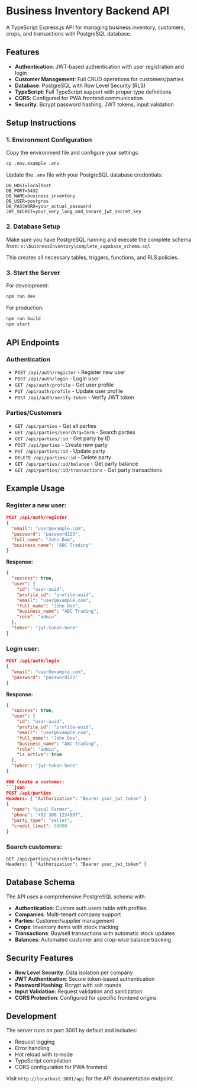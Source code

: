 # Business Inventory Backend API

A TypeScript Express.js API for managing business inventory, customers, crops, and transactions with PostgreSQL database.

## Features

- **Authentication**: JWT-based authentication with user registration and login
- **Customer Management**: Full CRUD operations for customers/parties
- **Database**: PostgreSQL with Row Level Security (RLS)
- **TypeScript**: Full TypeScript support with proper type definitions
- **CORS**: Configured for PWA frontend communication
- **Security**: Bcrypt password hashing, JWT tokens, input validation

## Setup Instructions

### 1. Environment Configuration

Copy the environment file and configure your settings:

```bash
cp .env.example .env
```

Update the `.env` file with your PostgreSQL database credentials:

```env
DB_HOST=localhost
DB_PORT=5432
DB_NAME=business_inventory
DB_USER=postgres
DB_PASSWORD=your_actual_password
JWT_SECRET=your_very_long_and_secure_jwt_secret_key
```

### 2. Database Setup

Make sure you have PostgreSQL running and execute the complete schema from:
`e:\buisnessInventory\complete_supabase_schema.sql`

This creates all necessary tables, triggers, functions, and RLS policies.

### 3. Start the Server

For development:
```bash
npm run dev
```

For production:
```bash
npm run build
npm start
```

## API Endpoints

### Authentication
- `POST /api/auth/register` - Register new user
- `POST /api/auth/login` - Login user
- `GET /api/auth/profile` - Get user profile
- `PUT /api/auth/profile` - Update user profile
- `POST /api/auth/verify-token` - Verify JWT token

### Parties/Customers
- `GET /api/parties` - Get all parties
- `GET /api/parties/search?q=term` - Search parties
- `GET /api/parties/:id` - Get party by ID
- `POST /api/parties` - Create new party
- `PUT /api/parties/:id` - Update party
- `DELETE /api/parties/:id` - Delete party
- `GET /api/parties/:id/balance` - Get party balance
- `GET /api/parties/:id/transactions` - Get party transactions

## Example Usage

### Register a new user:
```json
POST /api/auth/register
{
  "email": "user@example.com",
  "password": "password123",
  "full_name": "John Doe",
  "business_name": "ABC Trading"
}
```

**Response:**
```json
{
  "success": true,
  "user": {
    "id": "user-uuid",
    "profile_id": "profile-uuid", 
    "email": "user@example.com",
    "full_name": "John Doe",
    "business_name": "ABC Trading",
    "role": "admin"
  },
  "token": "jwt-token-here"
}
```

### Login user:
```json
POST /api/auth/login
{
  "email": "user@example.com", 
  "password": "password123"
}
```

**Response:**
```json
{
  "success": true,
  "user": {
    "id": "user-uuid",
    "profile_id": "profile-uuid",
    "email": "user@example.com", 
    "full_name": "John Doe",
    "business_name": "ABC Trading",
    "role": "admin",
    "is_active": true
  },
  "token": "jwt-token-here"
}

### Create a customer:
```json
POST /api/parties
Headers: { "Authorization": "Bearer your_jwt_token" }
{
  "name": "Local Farmer",
  "phone": "+92 300 1234567",
  "party_type": "seller",
  "credit_limit": 50000
}
```

### Search customers:
```
GET /api/parties/search?q=farmer
Headers: { "Authorization": "Bearer your_jwt_token" }
```

## Database Schema

The API uses a comprehensive PostgreSQL schema with:

- **Authentication**: Custom auth.users table with profiles
- **Companies**: Multi-tenant company support
- **Parties**: Customer/supplier management
- **Crops**: Inventory items with stock tracking
- **Transactions**: Buy/sell transactions with automatic stock updates
- **Balances**: Automated customer and crop-wise balance tracking

## Security Features

- **Row Level Security**: Data isolation per company
- **JWT Authentication**: Secure token-based authentication
- **Password Hashing**: Bcrypt with salt rounds
- **Input Validation**: Request validation and sanitization
- **CORS Protection**: Configured for specific frontend origins

## Development

The server runs on port 3001 by default and includes:
- Request logging
- Error handling
- Hot reload with ts-node
- TypeScript compilation
- CORS configuration for PWA frontend

Visit `http://localhost:3001/api` for the API documentation endpoint.
